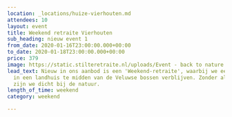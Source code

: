 ```yaml
---
location: _locations/huize-vierhouten.md
attendees: 10
layout: event
title: Weekend retraite Vierhouten
sub_heading: nieuw event 1
from_date: 2020-01-16T23:00:00.000+00:00
to_date: 2020-01-18T23:00:00.000+00:00
price: 379
image: https://static.stilteretraite.nl/uploads/Event - back to nature.jpg
lead_text: Nieuw in ons aanbod is een 'Weekend-retraite', waarbij we een weekend lang
  in een landhuis te midden van de Veluwse bossen verblijven. Zonder al te veel luxe
  zijn we dicht bij de natuur.
length_of_time: weekend
category: weekend

---
```


